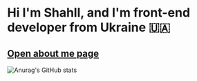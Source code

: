 # Hi I'm Shahll, and I'm front-end developer from Ukraine 🇺🇦

## [Open about me page](https://shahll.github.io/)
![Anurag's GitHub stats](https://github-readme-stats.vercel.app/api?username=Shahll&show_icons=true&theme=radical)



